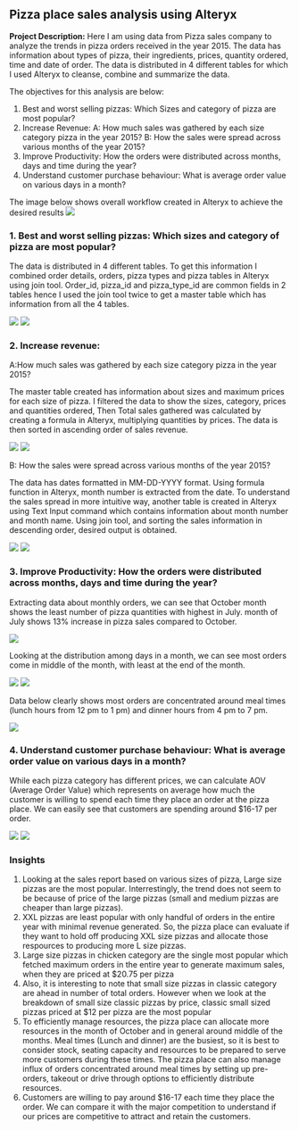 ## Pizza place sales analysis using Alteryx

**Project Description:** 
Here I am using data from Pizza sales company to analyze the trends in pizza orders received in the year 2015. 
The data has information about types of pizza, their ingredients, prices, quantity ordered, time and date of order. The data is distributed in 4 different tables 
for which I used Alteryx to cleanse, combine and summarize the data.

The objectives for this analysis are below:
1. Best and worst selling pizzas: Which Sizes and category of pizza are most popular?
2. Increase Revenue: 
   A: How much sales was gathered by each size category pizza in the year 2015?
   B: How the sales were spread across various months of the year 2015?
3. Improve Productivity: How the orders were distributed across months, days and time during the year?
4. Understand customer purchase behaviour: What is average order value on various days in a month?

The image below shows overall workflow created in Alteryx to achieve the desired results
<img src="images/Screenshot 2023-02-02 150023.png"/>

### 1. Best and worst selling pizzas: Which sizes and category of pizza are most popular?

The data is distributed in 4 different tables. To get this information I combined order details, orders, pizza types and pizza tables in Alteryx using join tool.
Order_id, pizza_id and pizza_type_id are common fields in 2 tables hence I used the join tool twice to get a master table which has information from all the 4 tables.

<img src="images/Screenshot 2023-02-01 152550.png"/>
<img src="images/Screenshot 2023-02-01 155235.png"/>

### 2. Increase revenue: 
A:How much sales was gathered by each size category pizza in the year 2015?

The master table created has information about sizes and maximum prices for each size of pizza. I filtered the data to show the sizes, category, prices and quantities ordered, Then Total sales gathered was calculated by creating a formula in Alteryx, multiplying quantities by prices. The data is then sorted in ascending order of sales revenue. 

<img src="images/Screenshot 2023-02-01 154150.png"/>
<img src="images/Screenshot 2023-02-01 154211.png"/>

B: How the sales were spread across various months of the year 2015?

The data has dates formatted in MM-DD-YYYY format. Using formula function in Alteryx, month number is extracted from the date. To understand the sales spread in more intuitive way, another table is created in Alteryx using Text Input command which contains information about month number and month name. Using join tool, and sorting the sales information in descending order, desired output is obtained.

<img src="images/Screenshot 2023-02-01 094104.png"/>

<img src="images/Screenshot 2023-02-02 133823.png"/>

### 3. Improve Productivity: How the orders were distributed across months, days and time during the year?
Extracting data about monthly orders, we can see that October month shows the least number of pizza quantities with highest in July. month of July shows 13% increase in pizza sales compared to October.

<img src="images/Screenshot 2023-02-02 133715.png"/>

Looking at the distribution among days in a month, we can see most orders come in middle of the month, with least at the end of the month.

<img src="images/Screenshot 2023-02-02 180611.png"/>
<img src="images/Screenshot 2023-02-02 180631.png"/>

Data below clearly shows most orders are concentrated around meal times (lunch hours from 12 pm to 1 pm) and dinner hours from 4 pm to 7 pm.

<img src="images/Screenshot 2023-02-02 175458.png"/>

### 4. Understand customer purchase behaviour: What is average order value on various days in a month?
While each pizza category has different prices, we can calculate AOV (Average Order Value) which represents on average how much the customer is willing to spend each time they place an order at the pizza place. 
We can easily see that customers are spending around $16-17 per order.

<img src="images/Screenshot 2023-02-02 142838.png"/>
<img src="images/Screenshot 2023-02-02 142856.png"/>

### Insights
1. Looking at the sales report based on various sizes of pizza, Large size pizzas are the most popular. Interrestingly, the trend does not seem to be because of price of the large pizzas (small and medium pizzas are cheaper than large pizzas). 
2. XXL pizzas are least popular with only handful of orders in the entire year with minimal revenue generated. So, the pizza place can evaluate if they want to hold off producing XXL size pizzas and allocate those respources to producing more L size pizzas.
3. Large size pizzas in chicken category are the single most popular which fetched maximum orders in the entire year to generate maximum sales, when they are priced at $20.75 per pizza
4. Also, it is interesting to note that small size pizzas in classic category are ahead in number of total orders. However when we look at the breakdown of small size classic pizzas by price, classic small sized pizzas priced at $12 per pizza are the most popular
5. To efficiently manage resources, the pizza place can allocate more resources in the month of October and in general around middle of the months. Meal times (Lunch and dinner) are the busiest, so it is best to consider stock, seating capacity and resources to be prepared to serve more customers during these times. The pizza place can also manage influx of orders concentrated around meal times by setting up pre-orders, takeout or drive through options to efficiently distribute resources.
6. Customers are willing to pay around $16-17 each time they place the order. We can compare it with the major competition to understand if our prices are competitive to attract and retain the customers.

